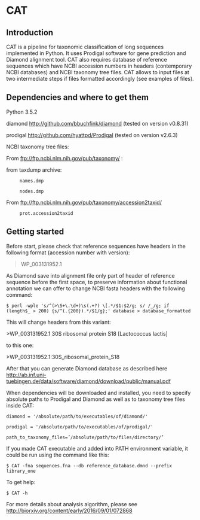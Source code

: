 # CAT

## Introduction

CAT is a pipeline for taxonomic classification of long sequences implemented in Python. It uses Prodigal software for gene prediction and Diamond alignment tool. CAT also requires database of reference sequences which have NCBI accession numbers in headers (contemporary NCBI databases) and NCBI taxonomy tree files. CAT allows to input files at two intermediate steps if files formatted accordingly (see examples of files).

## Dependencies and where to get them

Python 3.5.2

diamond	http://github.com/bbuchfink/diamond  (tested on version v0.8.31)

prodigal	http://github.com/hyattpd/Prodigal  (tested on version v2.6.3)

NCBI taxonomy tree files:

From ftp://ftp.ncbi.nlm.nih.gov/pub/taxonomy/ :

from taxdump archive:

 		 names.dmp 
	
 		 nodes.dmp
	
From ftp://ftp.ncbi.nlm.nih.gov/pub/taxonomy/accession2taxid/

 		 prot.accession2taxid

## Getting started

Before start, please check that reference sequences have headers in the following format (accession number with version):

>WP_003131952.1 <and anything else>

As Diamond save into alignment file only part of header of reference sequence before the first space, to preserve information about functional annotation we can offer to change NCBI fasta headers with the following command:

	$ perl -wple 's/^(>\S+\.\d+)\s(.+?) \[.*/$1:$2/g; s/ /_/g; if (length$_ > 200) {s/^(.{200}).*/$1/g};' database > database_formatted

This will change headers from this variant:

\>WP_003131952.1 30S ribosomal protein S18 [Lactococcus lactis]

to this one:

\>WP_003131952.1:30S_ribosomal_protein_S18

After that you can generate Diamond database as described here http://ab.inf.uni-tuebingen.de/data/software/diamond/download/public/manual.pdf

When dependencies will be downloaded and installed, you need to specify absolute paths to Prodigal and Diamond as well as to taxonomy tree files inside CAT:

	diamond = '/absolute/path/to/executables/of/diamond/'

	prodigal = '/absolute/path/to/executables/of/prodigal/'

	path_to_taxonomy_files=’/absolute/path/to/files/directory/’

If you made CAT executable and added into PATH environment variable, it could be run using the command like this:

	$ CAT -fna sequences.fna --db reference_database.dmnd --prefix library_one

To get help:

	$ CAT -h


For more details about analysis algorithm, please see http://biorxiv.org/content/early/2016/09/01/072868

